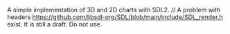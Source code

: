 A simple implementation of 3D and 2D charts with SDL2. //
A problem with headers <https://github.com/libsdl-org/SDL/blob/main/include/SDL_render.h> exist.
It is still a draft. Do not use.
